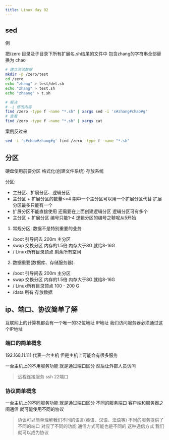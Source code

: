 ```yaml
---
title: Linux day 02
---
```


## sed

例

把/zero 目录及子目录下所有扩展名.sh结尾的文件中 包含zhang的字符串全部替换为 chao

```sh
# 建立测试数据
mkdir -p /zero/test
cd /zero
echo "zhang" > test/del.sh
echo "zhang" > test.sh
echo "zhaang" > t.sh
```

```sh
# 解决
# -i 修改内容
find /zero -type f -name "*.sh" | xargs sed -i 's#zhang#chao#g'
# 查看
find /zero -type f -name "*.sh" | xargs cat
```

案例反过来

```sh
sed -i 's#chao#zhang#g' find /zero -type f -name "*.sh"
```

## 分区

硬盘使用前要分区 格式化(创建文件系统) 存放系统

分区:

- 主分区、扩展分区、逻辑分区
- 主分区 + 扩展分区的数量<=4 期中一个主分区可以用一个扩展分区代替 扩展分区最多只能有一个
- 扩展分区不能直接使用 还需要在上面创建逻辑分区 逻辑分区可有多个
- 主分区 + 扩展分区 编号只能1-4 逻辑分区的编号之鞥呢从5开始

1. 常规分区: 数据不是特别重要的业务 

- /boot 引导问去 200m 主分区
- swap 交换分区 内存的1.5倍 内存大于8G 就给8-16G
- \/ Linux所有目录顶点 剩余所有空间

2. 数据重要(数据库、存储服务器):

- /boot 引导问去 200m 主分区
- swap 交换分区 内存的1.5倍 内存大于8G 就给8-16G
- \/ Linux所有目录顶点 100 - 200 G
- /data 所有 存放数据

## ip、端口、协议简单了解

互联网上的计算机都会有一个唯一的32位地址 IP地址 我们访问服务器必须通过这个IP地址

### 端口的简单概念

192.168.11.111 代表一台主机 但是主机上可能会有很多服务

一台主机上的不用服务功能 就是通过端口区分 然后让外部人员访问

> 远程连接服务 ssh 22端口

### 协议简单概念

一台主机上的不同服务功能 就是通过端口区分 不同的服务端口 客户端和服务器之间通信 就可能使用不同的协议

> 协议可以简单理解我们不同的语言(英语、汉语、法语等) 不同的服务提供了不同的端口 对应了不同的功能 通信方式可能也是不同的 这种通信方式 我们就可以成为协议

